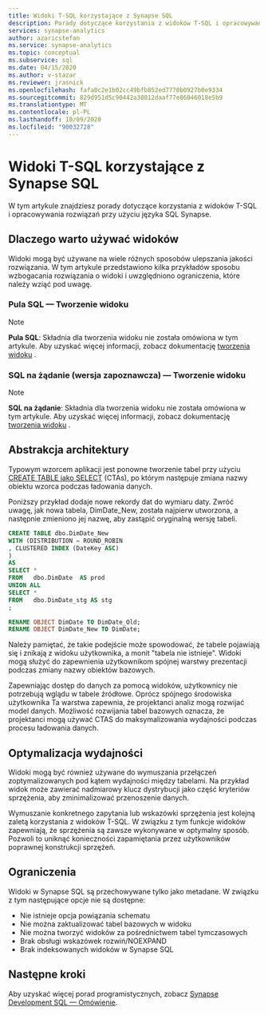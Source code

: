 ```yaml
---
title: Widoki T-SQL korzystające z Synapse SQL
description: Porady dotyczące korzystania z widoków T-SQL i opracowywania rozwiązań przy użyciu języka SQL Synapse.
services: synapse-analytics
author: azaricstefan
ms.service: synapse-analytics
ms.topic: conceptual
ms.subservice: sql
ms.date: 04/15/2020
ms.author: v-stazar
ms.reviewer: jrasnick
ms.openlocfilehash: fafa0c2e1b02cc49bfb852ed7770b0927b0e9334
ms.sourcegitcommit: 829d951d5c90442a38012daaf77e86046018e5b9
ms.translationtype: MT
ms.contentlocale: pl-PL
ms.lasthandoff: 10/09/2020
ms.locfileid: "90032728"
---
```

# <a name="t-sql-views-using-synapse-sql"></a>Widoki T-SQL korzystające z Synapse SQL
W tym artykule znajdziesz porady dotyczące korzystania z widoków T-SQL i opracowywania rozwiązań przy użyciu języka SQL Synapse. 

## <a name="why-use-views"></a>Dlaczego warto używać widoków

Widoki mogą być używane na wiele różnych sposobów ulepszania jakości rozwiązania.  W tym artykule przedstawiono kilka przykładów sposobu wzbogacania rozwiązania o widoki i uwzględniono ograniczenia, które należy wziąć pod uwagę.

### <a name="sql-pool---create-view"></a>Pula SQL — Tworzenie widoku

> [!NOTE]
> **Pula SQL**: Składnia dla tworzenia widoku nie została omówiona w tym artykule. Aby uzyskać więcej informacji, zobacz dokumentację [tworzenia widoku](/sql/t-sql/statements/create-view-transact-sql?toc=/azure/synapse-analytics/toc.json&bc=/azure/synapse-analytics/breadcrumb/toc.json&view=azure-sqldw-latest) .

### <a name="sql-on-demand-preview---create-view"></a>SQL na żądanie (wersja zapoznawcza) — Tworzenie widoku

> [!NOTE]
> **SQL na żądanie**: Składnia dla tworzenia widoku nie została omówiona w tym artykule. Aby uzyskać więcej informacji, zobacz dokumentację [tworzenia widoku](/sql/t-sql/statements/create-view-transact-sql?toc=/azure/synapse-analytics/toc.json&bc=/azure/synapse-analytics/breadcrumb/toc.json&view=azure-sqldw-latest) .

## <a name="architectural-abstraction"></a>Abstrakcja architektury

Typowym wzorcem aplikacji jest ponowne tworzenie tabel przy użyciu [CREATE TABLE jako SELECT](/sql/t-sql/statements/create-table-as-select-azure-sql-data-warehouse?toc=/azure/synapse-analytics/toc.json&bc=/azure/synapse-analytics/breadcrumb/toc.json&view=azure-sqldw-latest) (CTAs), po którym następuje zmiana nazwy obiektu wzorca podczas ładowania danych.

Poniższy przykład dodaje nowe rekordy dat do wymiaru daty. Zwróć uwagę, jak nowa tabela, DimDate_New, została najpierw utworzona, a następnie zmieniono jej nazwę, aby zastąpić oryginalną wersję tabeli.

```sql
CREATE TABLE dbo.DimDate_New
WITH (DISTRIBUTION = ROUND_ROBIN
, CLUSTERED INDEX (DateKey ASC)
)
AS
SELECT *
FROM   dbo.DimDate  AS prod
UNION ALL
SELECT *
FROM   dbo.DimDate_stg AS stg
;

RENAME OBJECT DimDate TO DimDate_Old;
RENAME OBJECT DimDate_New TO DimDate;

```

Należy pamiętać, że takie podejście może spowodować, że tabele pojawiają się i znikają z widoku użytkownika, a monit "tabela nie istnieje". Widoki mogą służyć do zapewnienia użytkownikom spójnej warstwy prezentacji podczas zmiany nazwy obiektów bazowych.

Zapewniając dostęp do danych za pomocą widoków, użytkownicy nie potrzebują wglądu w tabele źródłowe. Oprócz spójnego środowiska użytkownika Ta warstwa zapewnia, że projektanci analiz mogą rozwijać model danych. Możliwość rozwijania tabel bazowych oznacza, że projektanci mogą używać CTAS do maksymalizowania wydajności podczas procesu ładowania danych.

## <a name="performance-optimization"></a>Optymalizacja wydajności

Widoki mogą być również używane do wymuszania przełączeń zoptymalizowanych pod kątem wydajności między tabelami. Na przykład widok może zawierać nadmiarowy klucz dystrybucji jako część kryteriów sprzężenia, aby zminimalizować przenoszenie danych.

Wymuszanie konkretnego zapytania lub wskazówki sprzężenia jest kolejną zaletą korzystania z widoków T-SQL. W związku z tym funkcje widoków zapewniają, że sprzężenia są zawsze wykonywane w optymalny sposób. Pozwoli to uniknąć konieczności zapamiętania przez użytkowników poprawnej konstrukcji sprzężeń.

## <a name="limitations"></a>Ograniczenia

Widoki w Synapse SQL są przechowywane tylko jako metadane. W związku z tym następujące opcje nie są dostępne:

* Nie istnieje opcja powiązania schematu
* Nie można zaktualizować tabel bazowych w widoku
* Nie można tworzyć widoków za pośrednictwem tabel tymczasowych
* Brak obsługi wskazówek rozwiń/NOEXPAND
* Brak indeksowanych widoków w Synapse SQL

## <a name="next-steps"></a>Następne kroki

Aby uzyskać więcej porad programistycznych, zobacz [Synapse Development SQL — Omówienie](develop-overview.md).



